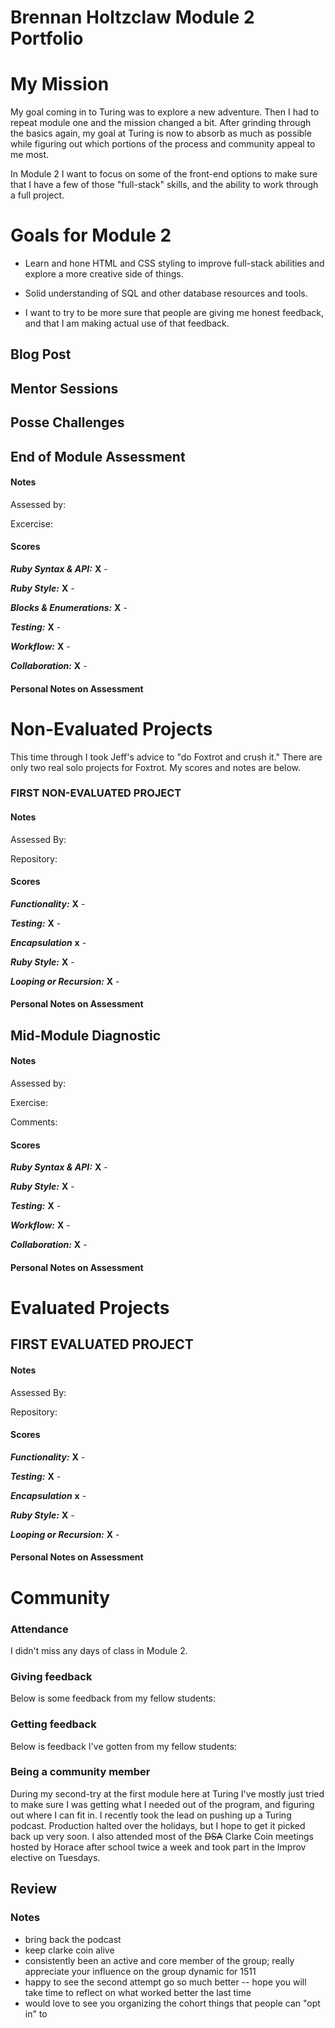 
# Brennan Holtzclaw Module 2 Portfolio

# My Mission

My goal coming in to Turing was to explore a new adventure. Then I had to repeat module one and the mission changed a bit. After grinding through the basics again, my goal at Turing is now to absorb as much as possible while figuring out which portions of the process and community appeal to me most.

In Module 2 I want to focus on some of the front-end options to make sure that I have a few of those "full-stack" skills, and the ability to work through a full project.

# Goals for Module 2

* Learn and hone HTML and CSS styling to improve full-stack abilities and explore a more creative side of things.

* Solid understanding of SQL and other database resources and tools.

* I want to try to be more sure that people are giving me honest feedback, and that I am making actual use of that feedback.


## Blog Post

<!-- insert blog post or link to post here -->

## Mentor Sessions

<!-- I meet with one mentor every week for at least an hour (his name, when)-->


## Posse Challenges

<!-- I have no idea what this is yet -->

## End of Module Assessment

#### Notes

Assessed by:

Excercise:


#### Scores


***Ruby Syntax & API:*** **X** -

***Ruby Style:*** **X** -

***Blocks & Enumerations:*** **X** -

***Testing:*** **X** -

***Workflow:*** **X** -

***Collaboration:*** **X** -

#### Personal Notes on Assessment


# Non-Evaluated Projects

This time through I took Jeff's advice to "do Foxtrot and crush it." There are only two real solo projects for Foxtrot. My scores and notes are below.

### FIRST NON-EVALUATED PROJECT

#### Notes
Assessed By:

Repository:

#### Scores

***Functionality:*** **X** -

***Testing:*** **X** -

***Encapsulation*** **x** -

***Ruby Style:*** **X** -

***Looping or Recursion:*** **X** -

#### Personal Notes on Assessment


## Mid-Module Diagnostic


#### Notes

Assessed by:

Exercise:

Comments:


#### Scores

***Ruby Syntax & API:*** **X** -

***Ruby Style:*** **X** -

***Testing:*** **X** -

***Workflow:*** **X** -

***Collaboration:*** **X** -

#### Personal Notes on Assessment


# Evaluated Projects

## FIRST EVALUATED PROJECT


#### Notes
Assessed By:

Repository:

#### Scores

***Functionality:*** **X** -

***Testing:*** **X** -

***Encapsulation*** **x** -

***Ruby Style:*** **X** -

***Looping or Recursion:*** **X** -

#### Personal Notes on Assessment


# Community

### Attendance
I didn't miss any days of class in Module 2.

### Giving feedback
Below is some feedback from my fellow students:


### Getting feedback
Below is feedback I've gotten from my fellow students:



### Being a community member
<!-- Change this for mod 2 stuff -->
During my second-try at the first module here at Turing I've mostly just tried to make sure I was getting what I needed out of the program, and figuring out where I can fit in.
I recently took the lead on pushing up a Turing podcast. Production halted over the holidays, but I hope to get it picked back up very soon. I also attended most of the ~~DSA~~ Clarke Coin meetings hosted by Horace after school twice a week and took part in the Improv elective on Tuesdays.


## Review

### Notes

* bring back the podcast
* keep clarke coin alive
* consistently been an active and core member of the group; really
appreciate your influence on the group dynamic for 1511
* happy to see the second attempt go so much better -- hope you
will take time to reflect on what worked better the last time
* would love to see you organizing the cohort things that people can "opt in" to
